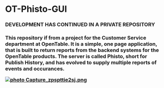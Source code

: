 # OT-Phisto-GUI

<h3>DEVELOPMENT HAS CONTINUED IN A PRIVATE REPOSITORY<h3>

This repository if from a project for the Customer Service department at OpenTable. It is a simple, one page application, that is built to return reports from the backend systems for the OpenTable products. The server is called Phisto, short for Publish History, and has evolved to supply multiple reports of events and occurances. 

<a href="http://s281.photobucket.com/user/k12t08b/media/Capture_zpspttie2sj.png.html" target="_blank"><img src="http://i281.photobucket.com/albums/kk237/k12t08b/Capture_zpspttie2sj.png" border="0" alt=" photo Capture_zpspttie2sj.png"/></a>
